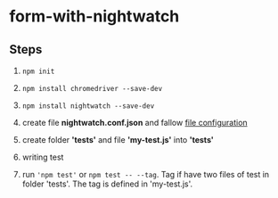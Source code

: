 # form-with-nightwatch  
  
## Steps

 1. `npm init`

 2. `npm install chromedriver --save-dev` 

 3. `npm install nightwatch --save-dev`

 4. create file **nightwatch.conf.json** and fallow [file configuration](https://nightwatchjs.org/gettingstarted/configuration/)

 5. create folder **'tests'** and file **'my-test.js'** into **'tests'**

 6. writing test

 7. run `'npm test'` or `npm test -- --tag`. Tag if have two files of test in folder 'tests'. 
   The tag is defined in 'my-test.js'.


